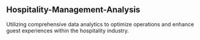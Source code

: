 ## Hospitality-Management-Analysis
Utilizing comprehensive data analytics to optimize operations and enhance guest experiences within the hospitality industry.
